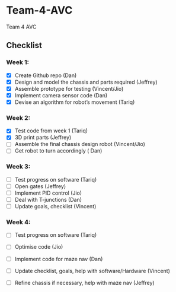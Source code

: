# Team-4-AVC
Team 4 AVC

## Checklist 

### Week 1: 

- [x] Create Github repo (Dan)
- [x] Design and model the chassis and parts required (Jeffrey)
- [x] Assemble prototype for testing (Vincent/Jio)
- [x] Implement camera sensor code (Dan)
- [x] Devise an algorithm for robot’s movement  (Tariq)

### Week 2:

- [x] Test code from week 1 (Tariq)
- [x] 3D print parts (Jeffrey)
- [ ] Assemble the final chassis design robot (Vincent/Jio)
- [ ] Get robot to turn accordingly ( Dan)

### Week 3:

- [ ] Test progress on software (Tariq)
- [ ] Open gates (Jeffrey)
- [ ] Implement PID control (Jio)
- [ ] Deal with T-junctions (Dan)
- [ ] Update goals, checklist (Vincent)

### Week 4:

- [ ] Test progress on software (Tariq)
- [ ] Optimise code (Jio)
- [ ] Implement code for maze nav (Dan)
- [ ] Update checklist, goals, help with software/Hardware (Vincent)
- [ ] Refine chassis if necessary, help with maze nav (Jeffrey)


